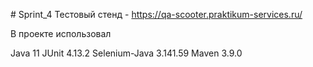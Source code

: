 #   S p r i n t _ 4 
Тестовый стенд - https://qa-scooter.praktikum-services.ru/

В проекте использовал

Java 11
JUnit 4.13.2
Selenium-Java 3.141.59
Maven 3.9.0

 
